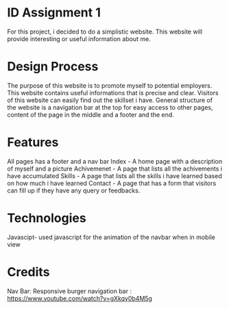
# ID Assignment 1

For this project, i decided to do a simplistic website. This website will provide
interesting or useful information about me.

# Design Process
The purpose of this website is to promote myself to potential employers.
This website contains useful informations that is precise and clear.
Visitors of this website can easily find out the skillset i have.
General structure of the website is a navigation bar at the top for easy access to other pages,
content of the page in the middle and a footer and the end.
# Features
All pages has a footer and a nav bar
Index - A home page with a description of myself and a picture
Achivemenet - A page that lists all the achivements i have accumulated 
Skills - A page that lists all the skills i have learned based on how much i have learned
Contact - A page that has a form that visitors can fill up if they have any query or feedbacks.
# Technologies
Javascipt- used javascript for the animation of the navbar when in mobile view
# Credits
Nav Bar: Responsive burger navigation bar : https://www.youtube.com/watch?v=gXkqy0b4M5g
